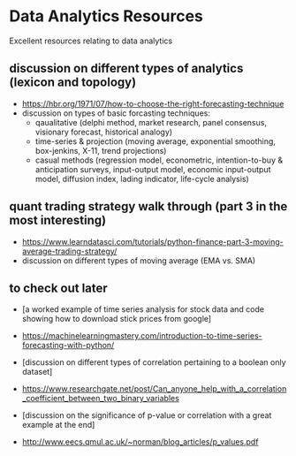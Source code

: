 # Data Analytics Resources
Excellent resources relating to data analytics


## discussion on different types of analytics (lexicon and topology)
- https://hbr.org/1971/07/how-to-choose-the-right-forecasting-technique
- discussion on types of basic forcasting techniques:
  - qaualitative (delphi method, market research, panel consensus, visionary forecast, historical analogy)
  - time-series & projection (moving average, exponential smoothing, box-jenkins, X-11, trend projections)
  - casual methods (regression model, econometric, intention-to-buy & anticipation surveys, input-output  model, economic input-output model, diffusion index, lading indicator, life-cycle analysis)


## quant trading strategy walk through (part 3 in the most interesting)
- https://www.learndatasci.com/tutorials/python-finance-part-3-moving-average-trading-strategy/
- discussion on different types of moving average (EMA vs. SMA)



## to check out later
- [a worked example of time series analysis for stock data and code showing how to download stick prices from google]
- https://machinelearningmastery.com/introduction-to-time-series-forecasting-with-python/

- [discussion on different types of correlation pertaining to a boolean only dataset]
- https://www.researchgate.net/post/Can_anyone_help_with_a_correlation_coefficient_between_two_binary_variables

- [discussion on the significance of p-value or correlation with a great example at the end]
- http://www.eecs.qmul.ac.uk/~norman/blog_articles/p_values.pdf
